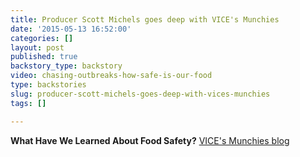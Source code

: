 ```yaml
---
title: Producer Scott Michels goes deep with VICE's Munchies
date: '2015-05-13 16:52:00'
categories: []
layout: post
published: true
backstory_type: backstory
video: chasing-outbreaks-how-safe-is-our-food
type: backstories
slug: producer-scott-michels-goes-deep-with-vices-munchies
tags: []

---
```

**What Have We Learned About Food Safety?**
[VICE's Munchies blog](http://munchies.vice.com/articles/what-have-we-learned-about-food-safety?utm_source=munchiestwitterus)

